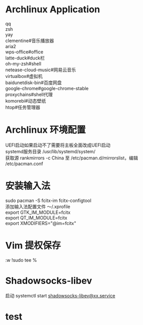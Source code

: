 # Archlinux Application
qq  
zsh  
yay  
clementine#音乐播放器  
aria2  
wps-office#office  
latte-duck#duck栏  
oh-my-zsh#shell  
netease-cloud-music#网易云音乐  
virtualbox#虚拟机  
baidunetdisk-bin#百度网盘  
google-chrome#google-chrome-stable  
proxychains#shell代理  
komorebi#动态壁纸  
htop#任务管理器  
# Archlinux 环境配置
UEFI启动如果启动不了需要将主板全面改成UEFI启动  
systemd服务目录 /usr/lib/systemd/system/  
获取源 rankmirrors -c China 至 /etc/pacman.d/mirrorslist，编辑 /etc/pacman.conf
# 安装输入法
sudo pacman -S fcitx-im fcitx-configtool  
添加输入法配置文件 ～/.xprofile  
export GTK_IM_MODULE=fcitx  
export QT_IM_MODULE=fcitx  
export XMODIFIERS="@im=fcitx"  
# Vim 提权保存
:w !sudo tee %
# Shadowsocks-libev
启动 systemctl start shadowsocks-libev@xx.service
# test
